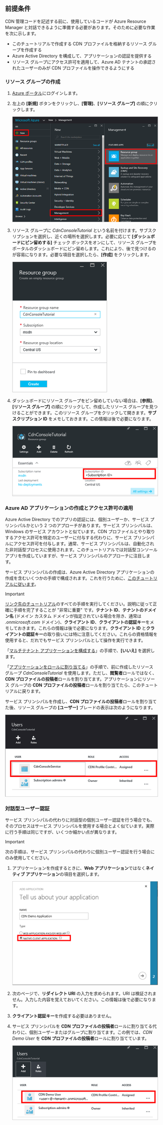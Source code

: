 ## 前提条件
CDN 管理コードを記述する前に、使用しているコードが Azure Resource Manager と対話できるように準備する必要があります。そのために必要な作業を次に示します。

* このチュートリアルで作成する CDN プロファイルを格納するリソース グループを作成する
* Azure Active Directory を構成して、アプリケーションの認証を提供する
* リソース グループにアクセス許可を適用して、Azure AD テナントの承認されたユーザーのみが CDN プロファイルを操作できるようにする

### リソース グループの作成
1. [Azure ポータル](https://portal.azure.com)にログインします。
2. 左上の **[新規]** ボタンをクリックし、**[管理]**、**[リソース グループ]** の順にクリックします。
   
    ![Creating a new resource group](./media/cdn-app-dev-prep/cdn-new-rg-1-include.png)
3. リソース グループに *CdnConsoleTutorial* という名前を付けます。サブスクリプションを選択し、近くの場所を選択します。必要に応じて **[ダッシュボードにピン留めする]** チェック ボックスをオンにして、リソース グループをポータルのダッシュボードにピン留めします。これにより、後で見つけるのが容易になります。必要な項目を選択したら、**[作成]** をクリックします。
   
    ![Naming the resource group](./media/cdn-app-dev-prep/cdn-new-rg-2-include.png)
4. ダッシュボードにリソース グループをピン留めしていない場合は、**[参照]**、**[リソース グループ]** の順にクリックして、作成したリソース グループを見つけることができます。このリソース グループをクリックして開きます。**サブスクリプション ID** をメモしておきます。この情報は後で必要になります。
   
    ![Naming the resource group](./media/cdn-app-dev-prep/cdn-subscription-id-include.png)

### Azure AD アプリケーションの作成とアクセス許可の適用
Azure Active Directory でのアプリの認証には、個別ユーザーか、サービス プリンシパルかという 2 つのアプローチがあります。サービス プリンシパルは、Windows のサービス アカウントと似ています。CDN プロファイルとやり取りするアクセス許可を特定のユーザーに付与する代わりに、サービス プリンシパルにアクセス許可を付与します。通常、サービス プリンシパルは、自動化された非対話型プロセスに使用されます。このチュートリアルでは対話型コンソール アプリを作成していますが、サービス プリンシパルのアプローチに注目します。

サービス プリンシパルの作成は、Azure Active Directory アプリケーションの作成を含むいくつかの手順で構成されます。これを行うために、[このチュートリアルに従います](../articles/resource-group-create-service-principal-portal.md)。

> [!IMPORTANT]
> [リンク先のチュートリアル](../articles/resource-group-create-service-principal-portal.md)のすべての手順を実行してください。説明に従って正確に手順を完了することが "非常に重要" です。**テナント ID**、**テナントのドメイン名** (ドメイン カスタム ドメインが指定されている場合を除き、通常は *.onmicrosoft.com* ドメイン)、**クライアント ID**、**クライアントの認証キー**をメモしておきます。これらの情報は後で必要になります。**クライアント ID** と**クライアントの認証キー**の取り扱いには特に注意してください。これらの資格情報を使用すると、だれでもサービス プリンシパルとして操作を実行できます。
> 
> 「[マルチテナント アプリケーションを構成する](../articles/resource-group-create-service-principal-portal.md#configure-multi-tenant-application)」の手順で、**[いいえ]** を選択します。
> 
> 「[アプリケーションをロールに割り当てる](../articles/resource-group-create-service-principal-portal.md#assign-application-to-role)」の手順で、前に作成したリソース グループ *CdnConsoleTutorial* を使用します。ただし、**閲覧者**ロールではなく、**CDN プロファイルの投稿者**ロールを割り当てます。アプリケーションにリソース グループの **CDN プロファイルの投稿者**ロールを割り当てたら、このチュートリアルに戻ります。
> 
> 

サービス プリンシパルを作成し、**CDN プロファイルの投稿者**ロールを割り当てた後、リソース グループの **[ユーザー]** ブレードの表示は次のようになります。

![Users blade](./media/cdn-app-dev-prep/cdn-service-principal-include.png)

### 対話型ユーザー認証
サービス プリンシパルの代わりに対話型の個別ユーザー認証を行う場合でも、そのプロセスはサービス プリンシパルを使用する場合とよく似ています。実際に行う手順は同じですが、いくつか細かい点が異なります。

> [!IMPORTANT]
> 次の手順は、サービス プリンシパルの代わりに個別ユーザー認証を行う場合にのみ使用してください。
> 
> 

1. アプリケーションを作成するときに、**Web アプリケーション**ではなく**ネイティブ アプリケーション**の項目を選択します。
   
    ![Native application](./media/cdn-app-dev-prep/cdn-native-application-include.png)
2. 次のページで、**リダイレクト URI** の入力を求められます。URI は検証されません。入力した内容を覚えておいてください。この情報は後で必要になります。
3. **クライアント認証キー**を作成する必要はありません。
4. サービス プリンシパルを **CDN プロファイルの投稿者**ロールに割り当てる代わりに、個別ユーザーまたはグループに割り当てます。この例では、*CDN Demo User* を **CDN プロファイルの投稿者**ロールに割り当てています。
   
    ![Individual user access](./media/cdn-app-dev-prep/cdn-aad-user-include.png)

<!---HONumber=AcomDC_0706_2016-->